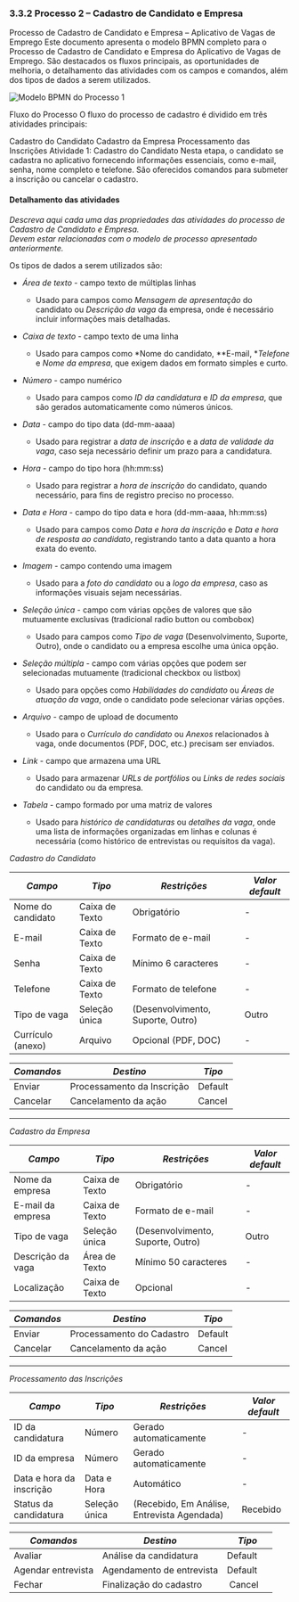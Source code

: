 ### 3.3.2 Processo 2 – Cadastro de Candidato e Empresa

Processo de Cadastro de Candidato e Empresa – Aplicativo de Vagas de Emprego
Este documento apresenta o modelo BPMN completo para o Processo de Cadastro de Candidato e Empresa do Aplicativo de Vagas de Emprego. São destacados os fluxos principais, as oportunidades de melhoria, o detalhamento das atividades com os campos e comandos, além dos tipos de dados a serem utilizados.


![Modelo BPMN do Processo 1]([https://github.com/ICEI-PUC-Minas-PMGES-TI/docs/images/ProcessoDeCadastroDeCandidatoOuEmpresa.png)


Fluxo do Processo
O fluxo do processo de cadastro é dividido em três atividades principais:

Cadastro do Candidato
Cadastro da Empresa
Processamento das Inscrições
Atividade 1: Cadastro do Candidato
Nesta etapa, o candidato se cadastra no aplicativo fornecendo informações essenciais, como e-mail, senha, nome completo e telefone. São oferecidos comandos para submeter a inscrição ou cancelar o cadastro.



#### Detalhamento das atividades

_Descreva aqui cada uma das propriedades das atividades do processo de *Cadastro de Candidato e Empresa*.  
Devem estar relacionadas com o modelo de processo apresentado anteriormente._

Os tipos de dados a serem utilizados são:

* *Área de texto* - campo texto de múltiplas linhas
    * Usado para campos como *Mensagem de apresentação* do candidato ou *Descrição da vaga* da empresa, onde é necessário incluir informações mais detalhadas.

* *Caixa de texto* - campo texto de uma linha
    * Usado para campos como *Nome do candidato, **E-mail, **Telefone* e *Nome da empresa*, que exigem dados em formato simples e curto.

* *Número* - campo numérico
    * Usado para campos como *ID da candidatura* e *ID da empresa*, que são gerados automaticamente como números únicos.

* *Data* - campo do tipo data (dd-mm-aaaa)
    * Usado para registrar a *data de inscrição* e a *data de validade da vaga*, caso seja necessário definir um prazo para a candidatura.

* *Hora* - campo do tipo hora (hh:mm:ss)
    * Usado para registrar a *hora de inscrição* do candidato, quando necessário, para fins de registro preciso no processo.

* *Data e Hora* - campo do tipo data e hora (dd-mm-aaaa, hh:mm:ss)
    * Usado para campos como *Data e hora da inscrição* e *Data e hora de resposta ao candidato*, registrando tanto a data quanto a hora exata do evento.

* *Imagem* - campo contendo uma imagem
    * Usado para a *foto do candidato* ou a *logo da empresa*, caso as informações visuais sejam necessárias.

* *Seleção única* - campo com várias opções de valores que são mutuamente exclusivas (tradicional radio button ou combobox)
    * Usado para campos como *Tipo de vaga* (Desenvolvimento, Suporte, Outro), onde o candidato ou a empresa escolhe uma única opção.

* *Seleção múltipla* - campo com várias opções que podem ser selecionadas mutuamente (tradicional checkbox ou listbox)
    * Usado para opções como *Habilidades do candidato* ou *Áreas de atuação da vaga*, onde o candidato pode selecionar várias opções.

* *Arquivo* - campo de upload de documento
    * Usado para o *Currículo do candidato* ou *Anexos* relacionados à vaga, onde documentos (PDF, DOC, etc.) precisam ser enviados.

* *Link* - campo que armazena uma URL
    * Usado para armazenar *URLs de portfólios* ou *Links de redes sociais* do candidato ou da empresa.

* *Tabela* - campo formado por uma matriz de valores
    * Usado para *histórico de candidaturas* ou *detalhes da vaga*, onde uma lista de informações organizadas em linhas e colunas é necessária (como histórico de entrevistas ou requisitos da vaga).



*Cadastro do Candidato*

| *Campo*       | *Tipo*         | *Restrições* | *Valor default* |
| ---             | ---              | ---            | ---               |
| Nome do candidato | Caixa de Texto   | Obrigatório    | -                 |
| E-mail            | Caixa de Texto   | Formato de e-mail | -             |
| Senha             | Caixa de Texto   | Mínimo 6 caracteres | -             |
| Telefone          | Caixa de Texto   | Formato de telefone | -            |
| Tipo de vaga      | Seleção única    | (Desenvolvimento, Suporte, Outro) | Outro |
| Currículo (anexo) | Arquivo          | Opcional (PDF, DOC) | -              |

| *Comandos*   | *Destino*               | *Tipo*  |
| -------------- | ------------------------- | --------- |
| Enviar         | Processamento da Inscrição | Default   |
| Cancelar       | Cancelamento da ação      | Cancel    |

---

*Cadastro da Empresa*

| *Campo*       | *Tipo*         | *Restrições* | *Valor default* |
| ---             | ---              | ---            | ---               |
| Nome da empresa | Caixa de Texto   | Obrigatório    | -                 |
| E-mail da empresa | Caixa de Texto   | Formato de e-mail | -              |
| Tipo de vaga    | Seleção única    | (Desenvolvimento, Suporte, Outro) | Outro |
| Descrição da vaga | Área de Texto    | Mínimo 50 caracteres | -            |
| Localização     | Caixa de Texto   | Opcional       | -                 |

| *Comandos*   | *Destino*               | *Tipo*  |
| -------------- | ------------------------- | --------- |
| Enviar         | Processamento do Cadastro  | Default   |
| Cancelar       | Cancelamento da ação      | Cancel    |

---

*Processamento das Inscrições*

| *Campo*       | *Tipo*         | *Restrições* | *Valor default* |
| ---             | ---              | ---            | ---               |
| ID da candidatura | Número          | Gerado automaticamente | -            |
| ID da empresa    | Número          | Gerado automaticamente | -            |
| Data e hora da inscrição | Data e Hora | Automático | -              |
| Status da candidatura | Seleção única | (Recebido, Em Análise, Entrevista Agendada) | Recebido |

| *Comandos*   | *Destino*               | *Tipo*  |
| -------------- | ------------------------- | --------- |
| Avaliar        | Análise da candidatura    | Default   |
| Agendar entrevista | Agendamento de entrevista | Default |
| Fechar         | Finalização do cadastro   | Cancel    |
